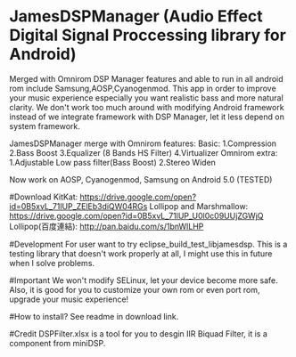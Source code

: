 # JamesDSPManager (Audio Effect Digital Signal Proccessing library for Android)
Merged with Omnirom DSP Manager features and able to run in all android rom include Samsung,AOSP,Cyanogenmod. 
This app in order to improve your music experience especially you want realistic bass and more natural clarity.
We don't work too much around with modifying Android framework instead of we integrate framework with DSP Manager, let it less depend on system framework.

JamesDSPManager merge with Omnirom features: 
Basic: 
1.Compression 
2.Bass Boost
3.Equalizer (8 Bands HS Filter)
4.Virtualizer
Omnirom extra:
1.Adjustable Low pass filter(Bass Boost)
2.Stereo Widen

Now work on AOSP, Cyanogenmod, Samsung on Android 5.0 (TESTED)

#Download
KitKat: https://drive.google.com/open?id=0B5xvL_71lUP_ZElEb3diQW04RGs
Lollipop and Marshmallow: https://drive.google.com/open?id=0B5xvL_71lUP_U0l0c09UUjZGWjQ
Lollipop(百度連結): http://pan.baidu.com/s/1bnWlLHP

#Development
For user want to try eclipse_build_test_libjamesdsp. This is a testing library that doesn't work properly at all, I might use this in future when I solve problems.

#Important
We won't modify SELinux, let your device become more safe.
Also, it is good for you to customize your own rom or even port rom, upgrade your music experience!

#How to install?
See readme in download link.

#Credit
DSPFilter.xlsx is a tool for you to desgin IIR Biquad Filter, it is a component from miniDSP.